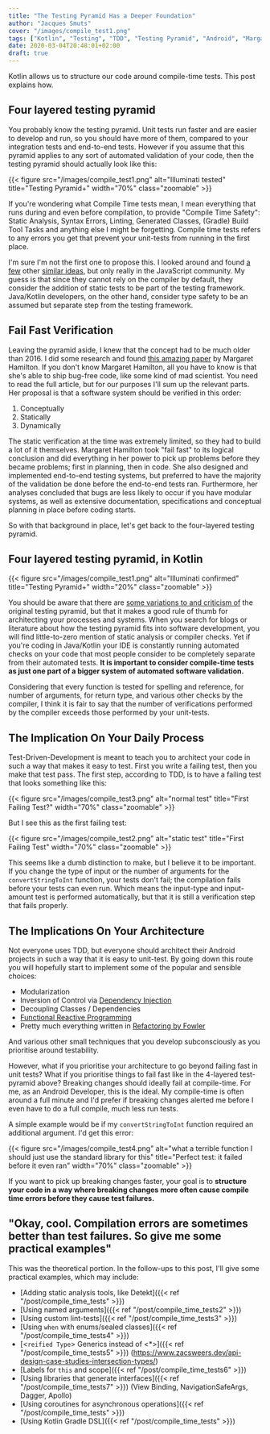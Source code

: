 ```yaml
---
title: "The Testing Pyramid Has a Deeper Foundation"
author: "Jacques Smuts"
cover: "/images/compile_test1.png"
tags: ["Kotlin", "Testing", "TDD", "Testing Pyramid", "Android", "Margaret Hamilton", "Architecture"]
date: 2020-03-04T20:48:01+02:00
draft: true
---
```


Kotlin allows us to structure our code around compile-time tests. This post explains how.


<!--more-->

## Four layered testing pyramid

You probably know the testing pyramid. Unit tests run faster and are easier to develop and run, so you should have more of them, compared to your integration tests and end-to-end tests. However if you assume that this pyramid applies to any sort of automated validation of your code, then the testing pyramid should actually look like this:

{{< figure src="/images/compile_test1.png" alt="Illuminati tested" title="Testing Pyramid+" width="70%"  class="zoomable" >}}

If you're wondering what Compile Time tests mean, I mean everything that runs during and even before compilation, to provide "Compile Time Safety": Static Analysis, Syntax Errors, Linting, Generated Classes, (Gradle) Build Tool Tasks and anything else I might be forgetting. Compile time tests refers to any errors you get that prevent your unit-tests from running in the first place.

I'm sure I'm not the first one to propose this. I looked around and found [a few](https://twitter.com/aarondjents/status/805913874704674816) other [similar ideas](https://twitter.com/mrjedmao/status/1085750574996312064), but only really in the JavaScript community. My guess is that since they cannot rely on the compiler by default, they consider the addition of static tests to be part of the testing framework. Java/Kotlin developers, on the other hand, consider type safety to be an assumed but separate step from the testing framework.

## Fail Fast Verification

Leaving the pyramid aside, I knew that the concept had to be much older than 2016. I did some research and found [this amazing paper](https://www.sciencedirect.com/science/article/pii/0164121279900049?via%3Dihub) by Margaret Hamilton. If you don't know Margaret Hamilton, all you have to know is that she's able to ship bug-free code, like some kind of mad scientist. You need to read the full article, but for our purposes I'll sum up the relevant parts. Her proposal is that a software system should be verified in this order:
1. Conceptually
2. Statically
3. Dynamically

The static verification at the time was extremely limited, so they had to build a lot of it themselves. Margaret Hamilton took "fail fast" to its logical conclusion and did everything in her power to pick up problems before they became problems; first in planning, then in code. She also designed and implemented end-to-end testing systems, but preferred to have the majority of the validation be done before the end-to-end tests ran. Furthermore, her analyses concluded that bugs are less likely to occur if you have modular systems, as well as extensive documentation, specifications and conceptual planning in place before coding starts.

So with that background in place, let's get back to the four-layered testing pyramid.

## Four layered testing pyramid, in Kotlin

{{< figure src="/images/compile_test1.png" alt="Illuminati confirmed" title="Testing Pyramid+" width="20%"  class="zoomable" >}}

You should be aware that there are [some variations to and criticism of](https://martinfowler.com/articles/practical-test-pyramid.html) the original testing pyramid, but that it makes a good rule of thumb for architecting your processes and systems. When you search for blogs or literature about how the testing pyramid fits into software development, you will find little-to-zero mention of static analysis or compiler checks. Yet if you're coding in Java/Kotlin your IDE is constantly running automated checks on your code that most people consider to be completely separate from their automated tests. **It is important to consider compile-time tests as just one part of a bigger system of automated software validation.**

Considering that every function is tested for spelling and reference, for number of arguments, for return type, and various other checks by the compiler, I think it is fair to say that the number of verifications performed by the compiler exceeds those performed by your unit-tests.

## The Implication On Your Daily Process

Test-Driven-Development is meant to teach you to architect your code in such a way that makes it easy to test. First you write a failing test, then you make that test pass. The first step, according to TDD, is to have a failing test that looks something like this:

{{< figure src="/images/compile_test3.png" alt="normal test" title="First Failing Test?" width="70%"  class="zoomable" >}}


But I see this as the first failing test:

{{< figure src="/images/compile_test2.png" alt="static test" title="First Failing Test" width="70%"  class="zoomable" >}}

This seems like a dumb distinction to make, but I believe it to be important. If you change the type of input or the number of arguments for the `convertStringToInt` function, your tests don't fail; the compilation fails before your tests can even run. Which means the input-type and input-amount test is performed automatically, but that it is still a verification step that fails properly.


## The Implications On Your Architecture

Not everyone uses TDD, but everyone should architect their Android projects in such a way that it is easy to unit-test. By going down this route you will hopefully start to implement some of the popular and sensible choices:
 - Modularization
 - Inversion of Control via [Dependency Injection](https://www.martinfowler.com/articles/injection.html)
 - Decoupling Classes / Dependencies
 - [Functional Reactive Programming](https://old.reddit.com/r/androiddev/comments/9ifv54/are_kotlin_coroutines_really_going_to_replace/)
 - Pretty much everything written in [Refactoring by Fowler](https://www.goodreads.com/book/show/44936.Refactoring)

 And various other small techniques that you develop subconsciously as you prioritise around testability.

 However, what if you prioritise your architecture to go beyond failing fast in unit tests? What if you prioritise things to fail fast like in the 4-layered test-pyramid above? Breaking changes should ideally fail at compile-time. For me, as an Android Developer, this is the ideal. My compile-time is often around a full minute and I'd prefer if breaking changes alerted me before I even have to do a full compile, much less run tests.

A simple example would be if my `convertStringToInt` function required an additional argument. I'd get this error:

{{< figure src="/images/compile_test4.png" alt="what a terrible function I should just use the standard library for this" title="Perfect test: it failed before it even ran" width="70%"  class="zoomable" >}}

If you want to pick up breaking changes faster, your goal is to **structure your code in a way where breaking changes more often cause compile time errors before they cause test failures.**

## "Okay, cool. Compilation errors are sometimes better than test failures. So give me some practical examples"

This was the theoretical portion. In the follow-ups to this post, I'll give some practical examples, which may include:

- [Adding static analysis tools, like Detekt]({{< ref "/post/compile_time_tests" >}})
- [Using named arguments]({{< ref "/post/compile_time_tests2" >}})
- [Using custom lint-tests]({{< ref "/post/compile_time_tests3" >}})
- [Using `when` with enums/sealed classes]({{< ref "/post/compile_time_tests4" >}})
- [\<`reified Type`\> Generics instead of <\*>]({{< ref "/post/compile_time_tests5" >}}) (https://www.zacsweers.dev/api-design-case-studies-intersection-types/)
- [Labels for `this` and scope]({{< ref "/post/compile_time_tests6" >}})
- [Using libraries that generate interfaces]({{< ref "/post/compile_time_tests7" >}}) (View Binding, NavigationSafeArgs, Dagger, Apollo)
- [Using coroutines for asynchronous operations]({{< ref "/post/compile_time_tests" >}})
- [Using Kotlin Gradle DSL]({{< ref "/post/compile_time_tests" >}})

